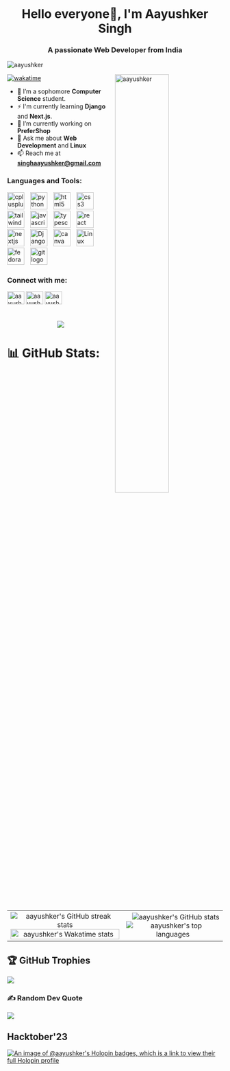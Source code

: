 <h1 align="center">Hello everyone👋, I'm Aayushker Singh</h1>
<h3 align="center">A passionate <strong>Web Developer</strong> from India</h3>

<p align="left"> <img src="https://komarev.com/ghpvc/?username=aayushker&label=Profile%20views&color=0e75b6&style=flat" alt="aayushker" /> </p>
<img align="right" src="https://github.com/aayushker/aayushker/assets/134710667/9612c2dc-0b10-4605-add9-37f51044adfc" alt="aayushker" width="50%"/>

[![wakatime](https://wakatime.com/badge/user/018dccea-572d-4bff-b35f-74753ebb999c.svg)](https://wakatime.com/@018dccea-572d-4bff-b35f-74753ebb999c)
<!-- <p align="left"> <a href="https://twitter.com/aayushker" target="blank"><img src="https://img.shields.io/twitter/follow/aayushker?logo=twitter&style=for-the-badge" alt="aayushker" /></a> </p> -->

- 🌱 I’m a sophomore **Computer Science** student.
- ⚡ I'm currently learning **Django** and **Next.js**.
- 🔭 I’m currently working on **PreferShop**
- 💬 Ask me about **Web Development** and **Linux**
- 📫 Reach me at **singhaayushker@gmail.com**
  
<h3 align="left">Languages and Tools:</h3>
<div align="left">
<!--   <img src="https://cdn.jsdelivr.net/gh/devicons/devicon/icons/c/c-original.svg" height="40" alt="c logo"  />
  <img width="6" /> -->
  <img src="https://cdn.jsdelivr.net/gh/devicons/devicon/icons/cplusplus/cplusplus-original.svg" height="40" alt="cplusplus logo"  />
  <img width="6" />
  <img src="https://cdn.jsdelivr.net/gh/devicons/devicon/icons/python/python-original.svg" height="40" alt="python logo"  />
  <img width="6" />
  <img src="https://cdn.jsdelivr.net/gh/devicons/devicon/icons/html5/html5-original.svg" height="40" alt="html5 logo"  />
  <img width="6" />
  <img src="https://cdn.jsdelivr.net/gh/devicons/devicon/icons/css3/css3-original.svg" height="40" alt="css3 logo"  />
  <img width="6" />
<!--   <img src="https://cdn.jsdelivr.net/gh/devicons/devicon/icons/bootstrap/bootstrap-original.svg" height="40" alt="bootstrap logo"  />
  <img width="6" /> -->
  <img src="https://cdn.jsdelivr.net/gh/devicons/devicon/icons/tailwindcss/tailwindcss-original-wordmark.svg" height="40" alt="tailwindcss logo"  />
  <img width="6" />
<!--   <img src="https://cdn.jsdelivr.net/gh/devicons/devicon/icons/sass/sass-original.svg" height="40" alt="sass logo"  />
  <img width="6" /> -->
  <img src="https://cdn.jsdelivr.net/gh/devicons/devicon/icons/javascript/javascript-original.svg" height="40" alt="javascript logo"  />
  <img width="6" />
  <img src="https://cdn.jsdelivr.net/gh/devicons/devicon/icons/typescript/typescript-original.svg" height="40" alt="typescript logo"  />
  <img width="6" />
  <img src="https://cdn.jsdelivr.net/gh/devicons/devicon/icons/react/react-original.svg" height="40" alt="react logo"  />
  <img width="6" />
  <img src="https://cdn.jsdelivr.net/gh/devicons/devicon/icons/nextjs/nextjs-original.svg" height="40" alt="nextjs logo"  />
  <img width="6" />
  <img src="https://cdn.jsdelivr.net/gh/devicons/devicon/icons/django/django-plain.svg" height="40" alt="Django logo"  />
  <img width="6" />
  <img src="https://cdn.jsdelivr.net/gh/devicons/devicon/icons/canva/canva-original.svg" height="40" alt="canva logo"  />
  <img width="6"/>
<!--   <img src="https://cdn.jsdelivr.net/gh/devicons/devicon/icons/bash/bash-original.svg" height="40" alt="bash logo"  />
  <img width="6"/> -->
  <img src="https://cdn.jsdelivr.net/gh/devicons/devicon/icons/linux/linux-original.svg" height="40" alt="Linux logo"  />
  <img width="6" /> 
  <img src="https://cdn.jsdelivr.net/gh/devicons/devicon/icons/fedora/fedora-original.svg" height="40" alt="fedora logo"  />
  <img width="6" />
  <img src="https://cdn.jsdelivr.net/gh/devicons/devicon/icons/git/git-original.svg" height="40" alt="git logo"  />
  <img width="6" />
</div>

<h3 align="left">Connect with me:</h3>
<p align="left">
<a href="https://linkedin.com/in/aayushker" target="blank"><img align="center" src="https://raw.githubusercontent.com/rahuldkjain/github-profile-readme-generator/master/src/images/icons/Social/linked-in-alt.svg" alt="aayushker" height="30" width="40" /></a>
<a href="https://twitter.com/aayushker" target="blank"><img align="center" src="https://raw.githubusercontent.com/rahuldkjain/github-profile-readme-generator/master/src/images/icons/Social/twitter.svg" alt="aayushker" height="30" width="40" /></a>
<a href="https://instagram.com/aayushkers" target="blank"><img align="center" src="https://raw.githubusercontent.com/rahuldkjain/github-profile-readme-generator/master/src/images/icons/Social/instagram.svg" alt="aayushkersingh" height="30" width="40" /></a>
  
<!-- <a href="https://www.facebook.com/aayushker/" target="blank"><img align="center" src="https://raw.githubusercontent.com/rahuldkjain/github-profile-readme-generator/master/src/images/icons/Social/facebook.svg" alt="https://www.facebook.com/aayushker/" height="30" width="40" /></a> -->
<!-- <a href="https://www.youtube.com/@aayushker" target="blank"><img align="center" src="https://raw.githubusercontent.com/rahuldkjain/github-profile-readme-generator/master/src/images/icons/Social/youtube.svg" alt="aayushker singh" height="30" width="40" /></a>
<a href="https://www.codechef.com/users/aayushkers" target="blank"><img align="center" src="https://cdn.jsdelivr.net/npm/simple-icons@3.1.0/icons/codechef.svg" alt="aayushker" height="30" width="40" /></a>
<a href="https://www.hackerrank.com/profile/CSEAI22A_0006" target="blank"><img align="center" src="https://raw.githubusercontent.com/rahuldkjain/github-profile-readme-generator/master/src/images/icons/Social/hackerrank.svg" alt="@aayushker" height="30" width="40" /></a>
<a href="https://www.leetcode.com/aayushker" target="blank"><img align="center" src="https://raw.githubusercontent.com/rahuldkjain/github-profile-readme-generator/master/src/images/icons/Social/leet-code.svg" alt="aayushker" height="30" width="40" /></a> -->

</p>

###
<h1 align="center">
  <a href="https://git.io/typing-svg">
    <img src="https://readme-typing-svg.herokuapp.com/?lines=console.log(%22Hello&nbsp;World!%22);print(%22Hello&nbsp;World!%22);printf(%22Hello&nbsp;World!%22);fmt.Println(%22Hello&nbsp;World!%22);println!(%22Hello&nbsp:World!%22);cout%20%3C%3C%20%22Hello&nbsp:World!%22&center=true&size=18&width=550">
  </a>
</h1>

<!--
# 📊 GitHub Stats:
<div align='left'>
![](https://github-readme-streak-stats.herokuapp.com/?user=aayushker&theme=radical&hide_border=false)<br/>
![](https://github-readme-stats.vercel.app/api?username=aayushker&theme=radical&hide_border=false&include_all_commits=false&count_private=false)<br>
![](https://github-readme-stats.vercel.app/api/top-langs/?username=aayushker&theme=radical&hide_border=false&include_all_commits=false&count_private=false&layout=compact)<br>
</div>
--> 

# 📊 GitHub Stats:
<table style="border: none; border-collapse: collapse; border-spacing: 0;">
  <tr>
    <td align="left" style="border: none;">
      <div align="center">
        <img src="https://github-readme-streak-stats.herokuapp.com/?user=aayushker&theme=radical&hide_border=true" alt="aayushker's GitHub streak stats"/><br/>      
        <a href="https://wakatime.com/@aayushker">
        <img src="https://github-readme-stats.vercel.app/api/wakatime?username=aayushker&theme=gotham&hide_border=true&layout=compact&hide_title=true&langs_count=8&range=all_time" alt="aayushker's Wakatime stats" width="100%"/>
      </a>
      </div>
    </td>
    <td align="right" style="border: none;">
 <img src="https://github-readme-stats.vercel.app/api?username=aayushker&theme=radical&hide_border=true&include_all_commits=false&count_private=false" alt="aayushker's GitHub stats"/><br/>
      <div align="center">
        <img src="https://github-readme-stats.vercel.app/api/top-langs/?username=aayushker&theme=radical&hide_border=true&include_all_commits=false&count_private=false&layout=compact" alt="aayushker's top languages"/>
      </div>
    </td>
  </tr>
</table>


## 🏆 GitHub Trophies
![](https://github-profile-trophy.vercel.app/?username=aayushker&theme=dracula&no-frame=false&no-bg=false&margin-w=4)

### ✍️ Random Dev Quote
![](https://quotes-github-readme.vercel.app/api?type=horizontal&theme=radical)

## Hacktober'23
[![An image of @aayushker's Holopin badges, which is a link to view their full Holopin profile](https://holopin.me/aayushker)](https://holopin.io/@aayushker)
